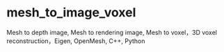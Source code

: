 # mesh_to_image_voxel
Mesh to depth image, Mesh to rendering image, Mesh to voxel，3D voxel reconstruction，Eigen, OpenMesh, C++, Python
